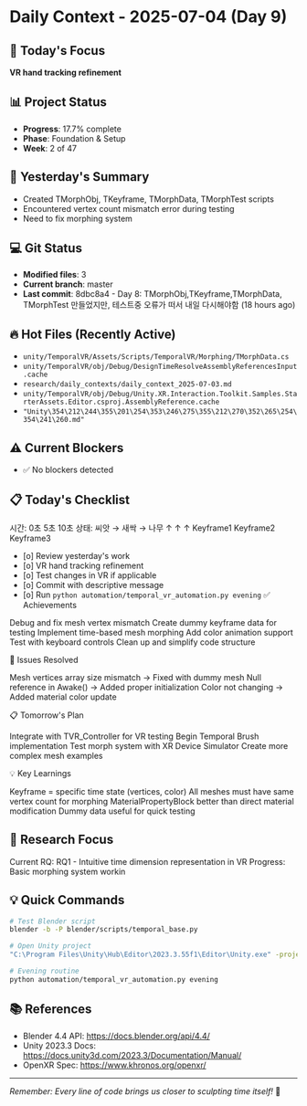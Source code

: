# Daily Context - 2025-07-04 (Day 9)

## 🎯 Today's Focus
**VR hand tracking refinement**

## 📊 Project Status
- **Progress**: 17.7% complete
- **Phase**: Foundation & Setup
- **Week**: 2 of 47

## 📝 Yesterday's Summary
- Created TMorphObj, TKeyframe, TMorphData, TMorphTest scripts
- Encountered vertex count mismatch error during testing
- Need to fix morphing system

## 💻 Git Status
- **Modified files**: 3
- **Current branch**: master
- **Last commit**: 8dbc8a4 - Day 8: TMorphObj,TKeyframe,TMorphData, TMorphTest 만들었지만, 테스트중 오류가 떠서 내일 다시해야함 (18 hours ago)

## 🔥 Hot Files (Recently Active)
- `unity/TemporalVR/Assets/Scripts/TemporalVR/Morphing/TMorphData.cs`
- `unity/TemporalVR/obj/Debug/DesignTimeResolveAssemblyReferencesInput.cache`
- `research/daily_contexts/daily_context_2025-07-03.md`
- `unity/TemporalVR/obj/Debug/Unity.XR.Interaction.Toolkit.Samples.StarterAssets.Editor.csproj.AssemblyReference.cache`
- `"Unity\354\212\244\355\201\254\353\246\275\355\212\270\352\265\254\354\241\260.md"`

## ⚠️ Current Blockers
- ✅ No blockers detected

## 📋 Today's Checklist
시간: 0초        5초        10초
상태: 씨앗   →   새싹   →   나무
      ↑          ↑          ↑
    Keyframe1  Keyframe2  Keyframe3
- [o] Review yesterday's work
- [o] VR hand tracking refinement
- [o] Test changes in VR if applicable  
- [o] Commit with descriptive message
- [o] Run `python automation/temporal_vr_automation.py evening`
✅ Achievements

 Debug and fix mesh vertex mismatch
 Create dummy keyframe data for testing
 Implement time-based mesh morphing
 Add color animation support
 Test with keyboard controls
 Clean up and simplify code structure

🐛 Issues Resolved

Mesh vertices array size mismatch → Fixed with dummy mesh
Null reference in Awake() → Added proper initialization
Color not changing → Added material color update

📋 Tomorrow's Plan

 Integrate with TVR_Controller for VR testing
 Begin Temporal Brush implementation
 Test morph system with XR Device Simulator
 Create more complex mesh examples


💡 Key Learnings

Keyframe = specific time state (vertices, color)
All meshes must have same vertex count for morphing
MaterialPropertyBlock better than direct material modification
Dummy data useful for quick testing

## 🎯 Research Focus
Current RQ: RQ1 - Intuitive time dimension representation in VR
Progress: Basic morphing system workin

## 💡 Quick Commands
```bash
# Test Blender script
blender -b -P blender/scripts/temporal_base.py

# Open Unity project  
"C:\Program Files\Unity\Hub\Editor\2023.3.55f1\Editor\Unity.exe" -projectPath "unity\TemporalVR"

# Evening routine
python automation/temporal_vr_automation.py evening
```

## 📚 References
- Blender 4.4 API: https://docs.blender.org/api/4.4/
- Unity 2023.3 Docs: https://docs.unity3d.com/2023.3/Documentation/Manual/
- OpenXR Spec: https://www.khronos.org/openxr/

---
*Remember: Every line of code brings us closer to sculpting time itself!* 🚀
